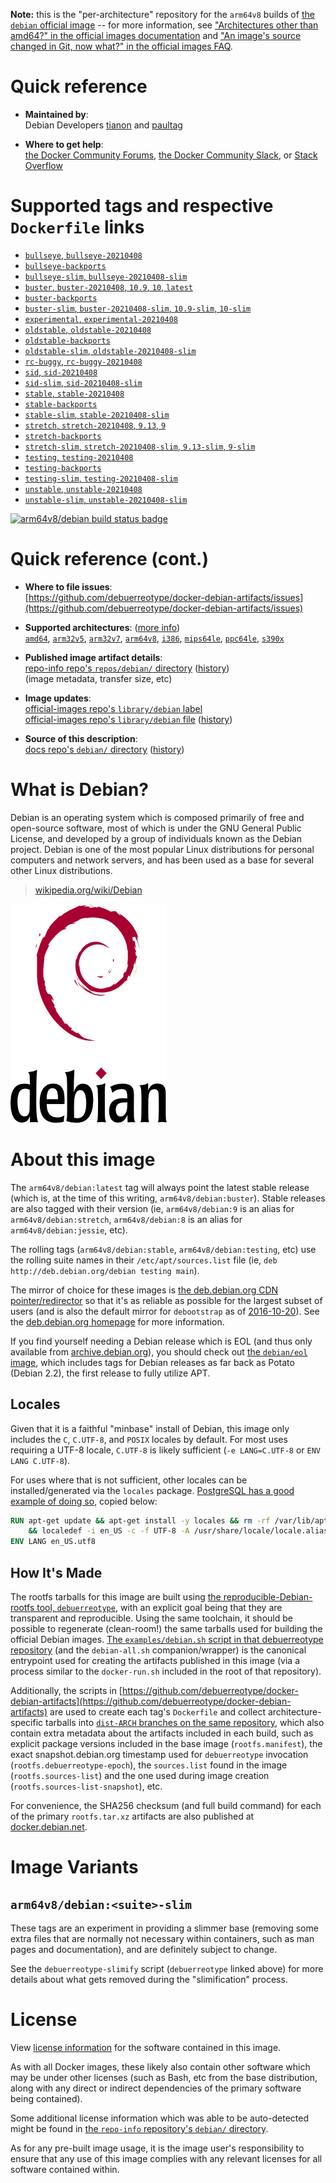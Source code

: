 <!--

********************************************************************************

WARNING:

    DO NOT EDIT "debian/README.md"

    IT IS AUTO-GENERATED

    (from the other files in "debian/" combined with a set of templates)

********************************************************************************

-->

**Note:** this is the "per-architecture" repository for the `arm64v8` builds of [the `debian` official image](https://hub.docker.com/_/debian) -- for more information, see ["Architectures other than amd64?" in the official images documentation](https://github.com/docker-library/official-images#architectures-other-than-amd64) and ["An image's source changed in Git, now what?" in the official images FAQ](https://github.com/docker-library/faq#an-images-source-changed-in-git-now-what).

# Quick reference

-	**Maintained by**:  
	Debian Developers [tianon](https://qa.debian.org/developer.php?login=tianon) and [paultag](https://qa.debian.org/developer.php?login=paultag)

-	**Where to get help**:  
	[the Docker Community Forums](https://forums.docker.com/), [the Docker Community Slack](https://dockr.ly/slack), or [Stack Overflow](https://stackoverflow.com/search?tab=newest&q=docker)

# Supported tags and respective `Dockerfile` links

-	[`bullseye`, `bullseye-20210408`](https://github.com/debuerreotype/docker-debian-artifacts/blob/30f206fb7cbb927313bb5de1ca226b05b2208146/bullseye/Dockerfile)
-	[`bullseye-backports`](https://github.com/debuerreotype/docker-debian-artifacts/blob/30f206fb7cbb927313bb5de1ca226b05b2208146/bullseye/backports/Dockerfile)
-	[`bullseye-slim`, `bullseye-20210408-slim`](https://github.com/debuerreotype/docker-debian-artifacts/blob/30f206fb7cbb927313bb5de1ca226b05b2208146/bullseye/slim/Dockerfile)
-	[`buster`, `buster-20210408`, `10.9`, `10`, `latest`](https://github.com/debuerreotype/docker-debian-artifacts/blob/30f206fb7cbb927313bb5de1ca226b05b2208146/buster/Dockerfile)
-	[`buster-backports`](https://github.com/debuerreotype/docker-debian-artifacts/blob/30f206fb7cbb927313bb5de1ca226b05b2208146/buster/backports/Dockerfile)
-	[`buster-slim`, `buster-20210408-slim`, `10.9-slim`, `10-slim`](https://github.com/debuerreotype/docker-debian-artifacts/blob/30f206fb7cbb927313bb5de1ca226b05b2208146/buster/slim/Dockerfile)
-	[`experimental`, `experimental-20210408`](https://github.com/debuerreotype/docker-debian-artifacts/blob/30f206fb7cbb927313bb5de1ca226b05b2208146/experimental/Dockerfile)
-	[`oldstable`, `oldstable-20210408`](https://github.com/debuerreotype/docker-debian-artifacts/blob/30f206fb7cbb927313bb5de1ca226b05b2208146/oldstable/Dockerfile)
-	[`oldstable-backports`](https://github.com/debuerreotype/docker-debian-artifacts/blob/30f206fb7cbb927313bb5de1ca226b05b2208146/oldstable/backports/Dockerfile)
-	[`oldstable-slim`, `oldstable-20210408-slim`](https://github.com/debuerreotype/docker-debian-artifacts/blob/30f206fb7cbb927313bb5de1ca226b05b2208146/oldstable/slim/Dockerfile)
-	[`rc-buggy`, `rc-buggy-20210408`](https://github.com/debuerreotype/docker-debian-artifacts/blob/30f206fb7cbb927313bb5de1ca226b05b2208146/rc-buggy/Dockerfile)
-	[`sid`, `sid-20210408`](https://github.com/debuerreotype/docker-debian-artifacts/blob/30f206fb7cbb927313bb5de1ca226b05b2208146/sid/Dockerfile)
-	[`sid-slim`, `sid-20210408-slim`](https://github.com/debuerreotype/docker-debian-artifacts/blob/30f206fb7cbb927313bb5de1ca226b05b2208146/sid/slim/Dockerfile)
-	[`stable`, `stable-20210408`](https://github.com/debuerreotype/docker-debian-artifacts/blob/30f206fb7cbb927313bb5de1ca226b05b2208146/stable/Dockerfile)
-	[`stable-backports`](https://github.com/debuerreotype/docker-debian-artifacts/blob/30f206fb7cbb927313bb5de1ca226b05b2208146/stable/backports/Dockerfile)
-	[`stable-slim`, `stable-20210408-slim`](https://github.com/debuerreotype/docker-debian-artifacts/blob/30f206fb7cbb927313bb5de1ca226b05b2208146/stable/slim/Dockerfile)
-	[`stretch`, `stretch-20210408`, `9.13`, `9`](https://github.com/debuerreotype/docker-debian-artifacts/blob/30f206fb7cbb927313bb5de1ca226b05b2208146/stretch/Dockerfile)
-	[`stretch-backports`](https://github.com/debuerreotype/docker-debian-artifacts/blob/30f206fb7cbb927313bb5de1ca226b05b2208146/stretch/backports/Dockerfile)
-	[`stretch-slim`, `stretch-20210408-slim`, `9.13-slim`, `9-slim`](https://github.com/debuerreotype/docker-debian-artifacts/blob/30f206fb7cbb927313bb5de1ca226b05b2208146/stretch/slim/Dockerfile)
-	[`testing`, `testing-20210408`](https://github.com/debuerreotype/docker-debian-artifacts/blob/30f206fb7cbb927313bb5de1ca226b05b2208146/testing/Dockerfile)
-	[`testing-backports`](https://github.com/debuerreotype/docker-debian-artifacts/blob/30f206fb7cbb927313bb5de1ca226b05b2208146/testing/backports/Dockerfile)
-	[`testing-slim`, `testing-20210408-slim`](https://github.com/debuerreotype/docker-debian-artifacts/blob/30f206fb7cbb927313bb5de1ca226b05b2208146/testing/slim/Dockerfile)
-	[`unstable`, `unstable-20210408`](https://github.com/debuerreotype/docker-debian-artifacts/blob/30f206fb7cbb927313bb5de1ca226b05b2208146/unstable/Dockerfile)
-	[`unstable-slim`, `unstable-20210408-slim`](https://github.com/debuerreotype/docker-debian-artifacts/blob/30f206fb7cbb927313bb5de1ca226b05b2208146/unstable/slim/Dockerfile)

[![arm64v8/debian build status badge](https://img.shields.io/jenkins/s/https/doi-janky.infosiftr.net/job/multiarch/job/arm64v8/job/debian.svg?label=arm64v8/debian%20%20build%20job)](https://doi-janky.infosiftr.net/job/multiarch/job/arm64v8/job/debian/)

# Quick reference (cont.)

-	**Where to file issues**:  
	[https://github.com/debuerreotype/docker-debian-artifacts/issues](https://github.com/debuerreotype/docker-debian-artifacts/issues)

-	**Supported architectures**: ([more info](https://github.com/docker-library/official-images#architectures-other-than-amd64))  
	[`amd64`](https://hub.docker.com/r/amd64/debian/), [`arm32v5`](https://hub.docker.com/r/arm32v5/debian/), [`arm32v7`](https://hub.docker.com/r/arm32v7/debian/), [`arm64v8`](https://hub.docker.com/r/arm64v8/debian/), [`i386`](https://hub.docker.com/r/i386/debian/), [`mips64le`](https://hub.docker.com/r/mips64le/debian/), [`ppc64le`](https://hub.docker.com/r/ppc64le/debian/), [`s390x`](https://hub.docker.com/r/s390x/debian/)

-	**Published image artifact details**:  
	[repo-info repo's `repos/debian/` directory](https://github.com/docker-library/repo-info/blob/master/repos/debian) ([history](https://github.com/docker-library/repo-info/commits/master/repos/debian))  
	(image metadata, transfer size, etc)

-	**Image updates**:  
	[official-images repo's `library/debian` label](https://github.com/docker-library/official-images/issues?q=label%3Alibrary%2Fdebian)  
	[official-images repo's `library/debian` file](https://github.com/docker-library/official-images/blob/master/library/debian) ([history](https://github.com/docker-library/official-images/commits/master/library/debian))

-	**Source of this description**:  
	[docs repo's `debian/` directory](https://github.com/docker-library/docs/tree/master/debian) ([history](https://github.com/docker-library/docs/commits/master/debian))

# What is Debian?

Debian is an operating system which is composed primarily of free and open-source software, most of which is under the GNU General Public License, and developed by a group of individuals known as the Debian project. Debian is one of the most popular Linux distributions for personal computers and network servers, and has been used as a base for several other Linux distributions.

> [wikipedia.org/wiki/Debian](https://en.wikipedia.org/wiki/Debian)

![logo](https://raw.githubusercontent.com/docker-library/docs/b449be7df57e9ed9086bb5821bfb5d6cdc5d67a4/debian/logo.png)

# About this image

The `arm64v8/debian:latest` tag will always point the latest stable release (which is, at the time of this writing, `arm64v8/debian:buster`). Stable releases are also tagged with their version (ie, `arm64v8/debian:9` is an alias for `arm64v8/debian:stretch`, `arm64v8/debian:8` is an alias for `arm64v8/debian:jessie`, etc).

The rolling tags (`arm64v8/debian:stable`, `arm64v8/debian:testing`, etc) use the rolling suite names in their `/etc/apt/sources.list` file (ie, `deb http://deb.debian.org/debian testing main`).

The mirror of choice for these images is [the deb.debian.org CDN pointer/redirector](https://deb.debian.org) so that it's as reliable as possible for the largest subset of users (and is also the default mirror for `debootstrap` as of [2016-10-20](https://anonscm.debian.org/cgit/d-i/debootstrap.git/commit/?id=9e8bc60ad1ccf3a25ce7890526b70059f3e770de)). See the [deb.debian.org homepage](https://deb.debian.org) for more information.

If you find yourself needing a Debian release which is EOL (and thus only available from [archive.debian.org](http://archive.debian.org)), you should check out [the `debian/eol` image](https://hub.docker.com/r/debian/eol/), which includes tags for Debian releases as far back as Potato (Debian 2.2), the first release to fully utilize APT.

## Locales

Given that it is a faithful "minbase" install of Debian, this image only includes the `C`, `C.UTF-8`, and `POSIX` locales by default. For most uses requiring a UTF-8 locale, `C.UTF-8` is likely sufficient (`-e LANG=C.UTF-8` or `ENV LANG C.UTF-8`).

For uses where that is not sufficient, other locales can be installed/generated via the `locales` package. [PostgreSQL has a good example of doing so](https://github.com/docker-library/postgres/blob/69bc540ecfffecce72d49fa7e4a46680350037f9/9.6/Dockerfile#L21-L24), copied below:

```dockerfile
RUN apt-get update && apt-get install -y locales && rm -rf /var/lib/apt/lists/* \
	&& localedef -i en_US -c -f UTF-8 -A /usr/share/locale/locale.alias en_US.UTF-8
ENV LANG en_US.utf8
```

## How It's Made

The rootfs tarballs for this image are built using [the reproducible-Debian-rootfs tool, `debuerreotype`](https://github.com/debuerreotype/debuerreotype), with an explicit goal being that they are transparent and reproducible. Using the same toolchain, it should be possible to regenerate (clean-room!) the same tarballs used for building the official Debian images. [The `examples/debian.sh` script in that debuerreotype repository](https://github.com/debuerreotype/debuerreotype/blob/master/examples/debian.sh) (and the `debian-all.sh` companion/wrapper) is the canonical entrypoint used for creating the artifacts published in this image (via a process similar to the `docker-run.sh` included in the root of that repository).

Additionally, the scripts in [https://github.com/debuerreotype/docker-debian-artifacts](https://github.com/debuerreotype/docker-debian-artifacts) are used to create each tag's `Dockerfile` and collect architecture-specific tarballs into [`dist-ARCH` branches on the same repository](https://github.com/debuerreotype/docker-debian-artifacts/branches), which also contain extra metadata about the artifacts included in each build, such as explicit package versions included in the base image (`rootfs.manifest`), the exact snapshot.debian.org timestamp used for `debuerreotype` invocation (`rootfs.debuerreotype-epoch`), the `sources.list` found in the image (`rootfs.sources-list`) and the one used during image creation (`rootfs.sources-list-snapshot`), etc.

For convenience, the SHA256 checksum (and full build command) for each of the primary `rootfs.tar.xz` artifacts are also published at [docker.debian.net](https://docker.debian.net/).

# Image Variants

## `arm64v8/debian:<suite>-slim`

These tags are an experiment in providing a slimmer base (removing some extra files that are normally not necessary within containers, such as man pages and documentation), and are definitely subject to change.

See the `debuerreotype-slimify` script (`debuerreotype` linked above) for more details about what gets removed during the "slimification" process.

# License

View [license information](https://www.debian.org/social_contract#guidelines) for the software contained in this image.

As with all Docker images, these likely also contain other software which may be under other licenses (such as Bash, etc from the base distribution, along with any direct or indirect dependencies of the primary software being contained).

Some additional license information which was able to be auto-detected might be found in [the `repo-info` repository's `debian/` directory](https://github.com/docker-library/repo-info/tree/master/repos/debian).

As for any pre-built image usage, it is the image user's responsibility to ensure that any use of this image complies with any relevant licenses for all software contained within.
